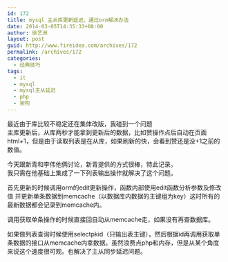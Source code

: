 ```yaml
---
id: 172
title: mysql 主从库更新延迟，通过orm解决办法
date: 2014-03-05T14:35:33+08:00
author: 徐艺洲
layout: post
guid: http://www.fireidea.com/archives/172
permalink: /archives/172
categories:
  - 经典技巧
tags:
  - it
  - mysql
  - mysql主从延迟
  - php
  - 架构
---
```

<div id="sina_keyword_ad_area2" class="articalContent   ">
  最近由于库比较不稳定还在集体改版，我碰到一个问题<br />主库更新后，从库两秒才能拿到更新后的数据，比如赞操作点后自动在页面html+1，但是由于读取列表是在从库，如果刷新的快，会看到赞还是没+1之前的数值。</p> 
  
  <p>
    今天跟新青和李伟他俩讨论，新青提供的方式很棒，特此记录。<br />我只需在他基础上集成了一下列表输出操作就解决了这个问题。
  </p>
  
  <p>
    首先更新的时候调用orm的edit更新操作，函数内部使用edit函数分析参数及修改值 并更新单条数据到memcache（以数据库内数据的主键组为key）这时所有的最新数据都会记录到memcache内。
  </p>
  
  <p>
    调用获取单条操作的时候直接回自动从memcache走，如果没有再查数据库。
  </p>
  
  <p>
    如果做列表查询时候使用selectpkid（只输出表主键），然后根据id再调用获取单条数据的接口从memcache内拿数据。虽然浪费点php和内存，但是从某个角度来说这个速度很可观。也解决了主从同步延迟问题。
  </p>